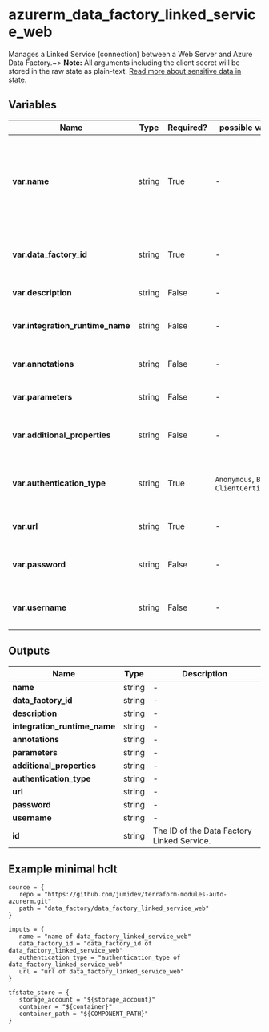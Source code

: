 # azurerm_data_factory_linked_service_web

Manages a Linked Service (connection) between a Web Server and Azure Data Factory.~> **Note:** All arguments including the client secret will be stored in the raw state as plain-text. [Read more about sensitive data in state](/docs/state/sensitive-data.html).

## Variables

| Name | Type | Required? |  possible values |  Description |
| ---- | ---- | --------- |  ----------- | ----------- |
| **var.name** | string | True | -  |  Specifies the name of the Data Factory Linked Service. Changing this forces a new resource to be created. Must be unique within a data factory. See the [Microsoft documentation](https://docs.microsoft.com/azure/data-factory/naming-rules) for all restrictions. | 
| **var.data_factory_id** | string | True | -  |  The Data Factory ID in which to associate the Linked Service with. Changing this forces a new resource. | 
| **var.description** | string | False | -  |  The description for the Data Factory Linked Service. | 
| **var.integration_runtime_name** | string | False | -  |  The integration runtime reference to associate with the Data Factory Linked Service. | 
| **var.annotations** | string | False | -  |  List of tags that can be used for describing the Data Factory Linked Service. | 
| **var.parameters** | string | False | -  |  A map of parameters to associate with the Data Factory Linked Service. | 
| **var.additional_properties** | string | False | -  |  A map of additional properties to associate with the Data Factory Linked Service. | 
| **var.authentication_type** | string | True | `Anonymous`, `Basic`, `ClientCertificate`  |  The type of authentication used to connect to the web table source. Valid options are `Anonymous`, `Basic` and `ClientCertificate`. | 
| **var.url** | string | True | -  |  The URL of the web service endpoint (e.g. <https://www.microsoft.com>). | 
| **var.password** | string | False | -  |  The password for Basic authentication. Required if `authentication_type` sets to `Basic`. | 
| **var.username** | string | False | -  |  The username for Basic authentication. Required if `authentication_type` sets to `Basic`. | 



## Outputs

| Name | Type | Description |
| ---- | ---- | --------- | 
| **name** | string  | - | 
| **data_factory_id** | string  | - | 
| **description** | string  | - | 
| **integration_runtime_name** | string  | - | 
| **annotations** | string  | - | 
| **parameters** | string  | - | 
| **additional_properties** | string  | - | 
| **authentication_type** | string  | - | 
| **url** | string  | - | 
| **password** | string  | - | 
| **username** | string  | - | 
| **id** | string  | The ID of the Data Factory Linked Service. | 

## Example minimal hclt

```hcl
source = {
   repo = "https://github.com/jumidev/terraform-modules-auto-azurerm.git" 
   path = "data_factory/data_factory_linked_service_web" 
}

inputs = {
   name = "name of data_factory_linked_service_web" 
   data_factory_id = "data_factory_id of data_factory_linked_service_web" 
   authentication_type = "authentication_type of data_factory_linked_service_web" 
   url = "url of data_factory_linked_service_web" 
}

tfstate_store = {
   storage_account = "${storage_account}" 
   container = "${container}" 
   container_path = "${COMPONENT_PATH}" 
}


```